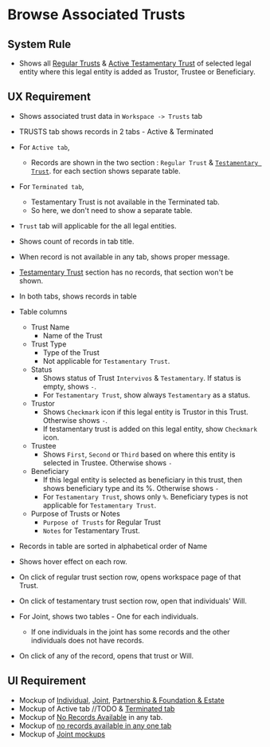 # Browse Associated Trusts

## System Rule

- Shows all [Regular Trusts](../legal-entities/trust.md#browse-associated-trusts) & [Active Testamentary Trust](../estate-plan/testamentary-trust.md#browse-associated-trusts) of selected legal entity where this legal entity is added as Trustor, Trustee or Beneficiary.

## UX Requirement

- Shows associated trust data in `Workspace -> Trusts` tab

- TRUSTS tab shows records in 2 tabs - Active & Terminated

- For `Active tab`, 

  - Records are shown in the two section : `Regular Trust` & [`Testamentary Trust`](../estate-plan/testamentary-trust.md#browse-associated-trusts). for each section shows separate table.

- For `Terminated tab`, 

  - Testamentary Trust is not available in the Terminated tab.
  - So here, we don't need to show a separate table.

- `Trust` tab will applicable for the all legal entities.

- Shows count of records in tab title.

- When record is not available in any tab, shows proper message.

- [Testamentary Trust](../estate-plan/testamentary-trust.md#browse-associated-trusts) section has no records, that section won't be shown.

- In both tabs, shows records in table

- Table columns 
  - Trust Name
    - Name of the Trust
  - Trust Type
    - Type of the Trust
    - Not applicable for `Testamentary Trust`.
  - Status
    - Shows status of Trust `Intervivos` & `Testamentary`. If status is empty, shows `-`.
    - For  `Testamentary Trust`, show always `Testamentary` as a status.
  - Trustor
    - Shows `Checkmark` icon if this legal entity is Trustor in this Trust. Otherwise shows ` - `.
    - If testamentary trust is added on this legal entity, show `Checkmark` icon.
  - Trustee
    - Shows `First`, `Second` or `Third` based on where this entity is selected in Trustee. Otherwise shows `-`
  - Beneficiary
    - If this legal entity is selected as beneficiary in this trust, then shows beneficiary type and its %.  Otherwise shows `-`
    - For  `Testamentary Trust`, shows only `%`. Beneficiary types is not applicable for `Testamentary Trust`.
  - Purpose of Trusts or Notes
    - `Purpose of Trusts` for Regular Trust
    - `Notes` for Testamentary Trust.
  
- Records in table are sorted in alphabetical order of Name

- Shows hover effect on each row.

- On click of regular trust section row, opens workspace page of that Trust.

- On click of testamentary trust section row, open that individuals' Will.

- For Joint, shows two tables - One for each individuals. 
  
  - If one individuals in the joint has some records and the other individuals does not have records. 
  
- On click of any of the record, opens that trust or Will.



## UI Requirement

- Mockup of [Individual](https://gallery.io/projects/MCHbtQVoQ2HCZfBS-vT-eRyP/files/MCEJu8Y2hyDSce9woizE2Lxz8XnsOB6qZa0), [Joint](https://gallery.io/projects/MCHbtQVoQ2HCZfBS-vT-eRyP/files/MCEJu8Y2hyDScYqOJiNQFHi6CuxrIdnSl5w), [Partnership & Foundation & Estate](https://gallery.io/projects/MCHbtQVoQ2HCZfBS-vT-eRyP/files/MCEJu8Y2hyDScfAgMrQm_GsXWBFILvGXvBs)
- Mockup of Active tab //TODO & [Terminated tab](https://gallery.io/projects/MCHbtQVoQ2HCZfBS-vT-eRyP/files/MCEJu8Y2hyDSca848UVsf2uJl_-Wfrwn3BU)
- Mockup of [No Records Available](https://gallery.io/projects/MCHbtQVoQ2HCZfBS-vT-eRyP/files/MCEJu8Y2hyDSceNeUo1q9Tj83wQdHsbvdbM) in any tab.
- Mockup of [no records available in any one tab](https://gallery.io/projects/MCHbtQVoQ2HCZfBS-vT-eRyP/files/MCEJu8Y2hyDScbeyHamGlj9syLcHVCJHzic)
- Mockup of [Joint mockups](https://gallery.io/projects/MCHbtQVoQ2HCZfBS-vT-eRyP/files/MCEJu8Y2hyDScTlXwsmeB7p--g4e1AS6BeU)

